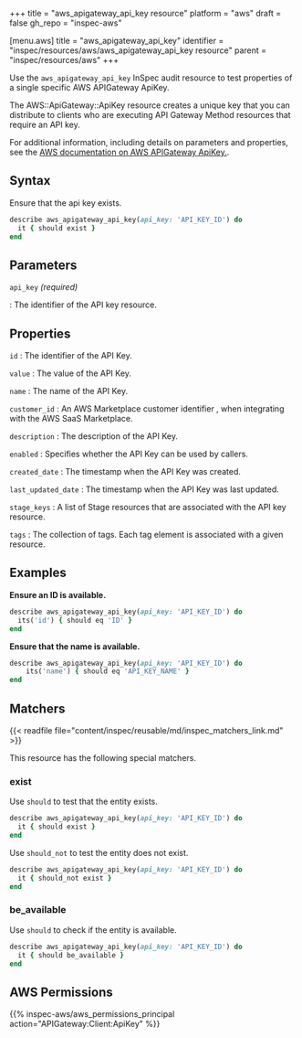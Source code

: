 +++
title = "aws_apigateway_api_key resource"
platform = "aws"
draft = false
gh_repo = "inspec-aws"

[menu.aws]
title = "aws_apigateway_api_key"
identifier = "inspec/resources/aws/aws_apigateway_api_key resource"
parent = "inspec/resources/aws"
+++

Use the `aws_apigateway_api_key` InSpec audit resource to test properties of a single specific AWS APIGateway ApiKey.

The AWS::ApiGateway::ApiKey resource creates a unique key that you can distribute to clients who are executing API Gateway Method resources that require an API key.

For additional information, including details on parameters and properties, see the [AWS documentation on AWS APIGateway ApiKey.](https://docs.aws.amazon.com/AWSCloudFormation/latest/UserGuide/aws-resource-apigateway-apikey.html).

## Syntax

Ensure that the api key exists.

```ruby
describe aws_apigateway_api_key(api_key: 'API_KEY_ID') do
  it { should exist }
end
```

## Parameters

`api_key` _(required)_

: The identifier of the API key resource.

## Properties

`id`
: The identifier of the API Key.

`value`
: The value of the API Key.

`name`
: The name of the API Key.

`customer_id`
: An AWS Marketplace customer identifier , when integrating with the AWS SaaS Marketplace.

`description`
: The description of the API Key.

`enabled`
: Specifies whether the API Key can be used by callers.

`created_date`
: The timestamp when the API Key was created.

`last_updated_date`
: The timestamp when the API Key was last updated.

`stage_keys`
: A list of Stage resources that are associated with the API key resource.

`tags`
: The collection of tags. Each tag element is associated with a given resource.

## Examples

**Ensure an ID is available.**

```ruby
describe aws_apigateway_api_key(api_key: 'API_KEY_ID') do
  its('id') { should eq 'ID' }
end
```

**Ensure that the name is available.**

```ruby
describe aws_apigateway_api_key(api_key: 'API_KEY_ID') do
    its('name') { should eq 'API_KEY_NAME' }
end
```

## Matchers

{{< readfile file="content/inspec/reusable/md/inspec_matchers_link.md" >}}

This resource has the following special matchers.

### exist

Use `should` to test that the entity exists.

```ruby
describe aws_apigateway_api_key(api_key: 'API_KEY_ID') do
  it { should exist }
end
```

Use `should_not` to test the entity does not exist.

```ruby
describe aws_apigateway_api_key(api_key: 'API_KEY_ID') do
  it { should_not exist }
end
```

### be_available

Use `should` to check if the entity is available.

```ruby
describe aws_apigateway_api_key(api_key: 'API_KEY_ID') do
  it { should be_available }
end
```

## AWS Permissions

{{% inspec-aws/aws_permissions_principal action="APIGateway:Client:ApiKey" %}}
